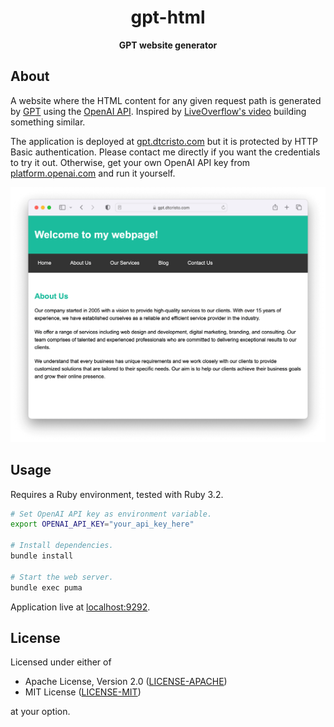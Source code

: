 <div align="center">
  <h1>
    gpt-html
  </h1>
  <p>
    <strong>
     GPT website generator
    </strong>
  </p>
</div>

## About

A website where the HTML content for any given request path is generated by [GPT](https://en.wikipedia.org/wiki/Generative_pre-trained_transformer) using the [OpenAI API](https://platform.openai.com/). Inspired by [LiveOverflow's video](https://www.youtube.com/watch?v=M2uH6HnodlM) building something similar.

The application is deployed at [gpt.dtcristo.com](https://gpt.dtcristo.com/) but it is protected by HTTP Basic authentication. Please contact me directly if you want the credentials to try it out. Otherwise, get your own OpenAI API key from [platform.openai.com](https://platform.openai.com/) and run it yourself.

<div align="center">
  <a href="https://gpt.dtcristo.com/">
    <img src="images/gpt-html.png" />
  </a>
</div>

## Usage

Requires a Ruby environment, tested with Ruby 3.2.

```sh
# Set OpenAI API key as environment variable.
export OPENAI_API_KEY="your_api_key_here"

# Install dependencies.
bundle install

# Start the web server.
bundle exec puma
```

Application live at [localhost:9292](http://localhost:9292/).

## License

Licensed under either of

- Apache License, Version 2.0 ([LICENSE-APACHE](LICENSE-APACHE))
- MIT License ([LICENSE-MIT](LICENSE-MIT))

at your option.
